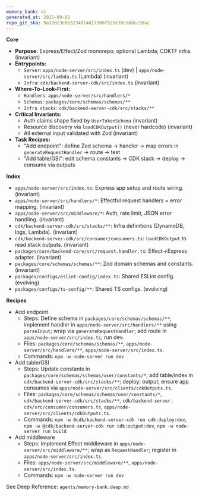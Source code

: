 ```yaml
---
memory_bank: v1
generated_at: 2025-09-02
repo_git_sha: 9a32dc3e8b3234014d17306f921e70cdddcc50ac
---
```


**Core**
- **Purpose:** Express/Effect/Zod monorepo; optional Lambda; CDKTF infra. (invariant)
- **Entrypoints:**
  - `Server`: `apps/node-server/src/index.ts` (dev) | `apps/node-server/src/lambda.ts` (Lambda) (invariant)
  - `Infra`: `cdk/backend-server-cdk/src/index.ts` (invariant)
- **Where-To-Look-First:**
  - `Handlers`: `apps/node-server/src/handlers/*`
  - `Schemas`: `packages/core/schemas/schemas/**`
  - `Infra stacks`: `cdk/backend-server-cdk/src/stacks/**`
- **Critical Invariants:**
  - Auth claims shape fixed by `UserTokenSchema` (invariant)
  - Resource discovery via `loadCDKOutput()` (never hardcode) (invariant)
  - All external input validated with Zod (invariant)
- **Task Recipes:**
  - "Add endpoint": define Zod schema → handler → map errors in `generateRequestHandler` → route → test
  - "Add table/GSI": edit schema constants → CDK stack → deploy → consume via outputs

**Index**
- `apps/node-server/src/index.ts`: Express app setup and route wiring. (invariant)
- `apps/node-server/src/handlers/*`: Effectful request handlers + error mapping. (invariant)
- `apps/node-server/src/middleware/*`: Auth, rate limit, JSON error handling. (invariant)
- `cdk/backend-server-cdk/src/stacks/**`: Infra definitions (DynamoDB, logs, Lambda). (invariant)
- `cdk/backend-server-cdk/src/consumer/consumers.ts`: `loadCDKOutput` to read stack outputs. (invariant)
- `packages/core/backend-core/src/request.handler.ts`: Effect→Express adapter. (invariant)
- `packages/core/schemas/schemas/**`: Zod domain schemas and constants. (invariant)
- `packages/configs/eslint-config/index.ts`: Shared ESLint config. (evolving)
- `packages/configs/ts-config/**`: Shared TS configs. (evolving)

**Recipes**
- Add endpoint
  - Steps: Define schema in `packages/core/schemas/schemas/**`; implement handler in `apps/node-server/src/handlers/**` using `parseInput`; wrap via `generateRequestHandler`; add route in `apps/node-server/src/index.ts`; run dev.
  - Files: `packages/core/schemas/schemas/**`, `apps/node-server/src/handlers/**`, `apps/node-server/src/index.ts`.
  - Commands: `npm -w node-server run dev`
- Add table/GSI
  - Steps: Update constants in `packages/core/schemas/schemas/user/constants/*`; add table/index in `cdk/backend-server-cdk/src/stacks/**`; deploy; output; ensure app consumes via `apps/node-server/src/clients/cdkOutputs.ts`.
  - Files: `packages/core/schemas/schemas/user/constants/*`, `cdk/backend-server-cdk/src/stacks/**`, `cdk/backend-server-cdk/src/consumer/consumers.ts`, `apps/node-server/src/clients/cdkOutputs.ts`.
  - Commands: `npm -w @cdk/backend-server-cdk run cdk:deploy:dev`, `npm -w @cdk/backend-server-cdk run cdk:output:dev`, `npm -w node-server run build`
- Add middleware
  - Steps: Implement Effect middleware in `apps/node-server/src/middleware/**`; wrap as `RequestHandler`; register in `apps/node-server/src/index.ts`.
  - Files: `apps/node-server/src/middleware/**`, `apps/node-server/src/index.ts`.
  - Commands: `npm -w node-server run dev`

See Deep Reference: `agents/memory-bank.deep.md`

